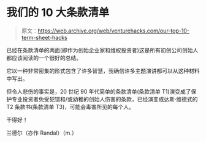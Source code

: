 # 我们的 10 大条款清单

> 原文：<https://web.archive.org/web/venturehacks.com/our-top-10-term-sheet-hacks>

已经在条款清单的两面(即作为创始企业家和维权投资者)这是所有初创公司创始人都应该阅读的一个很好的总结。

它以一种非常密集的形式包含了许多智慧，我确信许多主题演讲都可以从这种材料中写出。

但令人悲伤的事实是，20 世纪 90 年代简单的条款清单(条款清单 T1)演变成了保护专业投资者免受犯错和/或幼稚的创始人伤害的条款，已经演变成达斯·维德式的 T2 条款书(条款清单 T3)，可能会毒害所见的每个人。

干得好！

兰德尔（亦作 Randal）（m.）